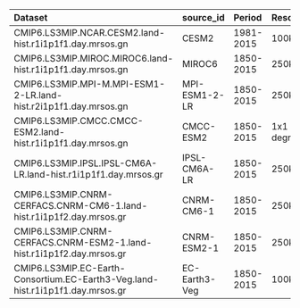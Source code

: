 | Dataset                                                                        | source_id     | Period    | Resolution | Variant  |
|:-------------------------------------------------------------------------------|:--------------|:----------|:-----------|:---------|
| CMIP6.LS3MIP.NCAR.CESM2.land-hist.r1i1p1f1.day.mrsos.gn                        | CESM2         | 1981-2015 | 100km      | r1i1p1f1 |
| CMIP6.LS3MIP.MIROC.MIROC6.land-hist.r1i1p1f1.day.mrsos.gn                      | MIROC6        | 1850-2015 | 250km      | r1i1p1f1 |
| CMIP6.LS3MIP.MPI-M.MPI-ESM1-2-LR.land-hist.r2i1p1f1.day.mrsos.gn               | MPI-ESM1-2-LR | 1850-2015 | 250km      | r2i1p1f1 |
| CMIP6.LS3MIP.CMCC.CMCC-ESM2.land-hist.r1i1p1f1.day.mrsos.gn                    | CMCC-ESM2     | 1850-2015 | 1x1 degree | r1i1p1f1 |
| CMIP6.LS3MIP.IPSL.IPSL-CM6A-LR.land-hist.r1i1p1f1.day.mrsos.gr                 | IPSL-CM6A-LR  | 1850-2015 | 250km      | r1i1p1f1 |
| CMIP6.LS3MIP.CNRM-CERFACS.CNRM-CM6-1.land-hist.r1i1p1f2.day.mrsos.gr           | CNRM-CM6-1    | 1850-2015 | 250km      | r1i1p1f2 |
| CMIP6.LS3MIP.CNRM-CERFACS.CNRM-ESM2-1.land-hist.r1i1p1f2.day.mrsos.gr          | CNRM-ESM2-1   | 1850-2015 | 250km      | r1i1p1f2 |
| CMIP6.LS3MIP.EC-Earth-Consortium.EC-Earth3-Veg.land-hist.r1i1p1f1.day.mrsos.gr | EC-Earth3-Veg | 1850-2015 | 100km      | r1i1p1f1 |

